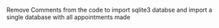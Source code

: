 <p>Remove Comments from the code to import sqlite3 databse and import a single database with all appointments made</p>
